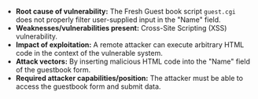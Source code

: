 - **Root cause of vulnerability:** The Fresh Guest book script `guest.cgi` does not properly filter user-supplied input in the "Name" field.
- **Weaknesses/vulnerabilities present:** Cross-Site Scripting (XSS) vulnerability.
- **Impact of exploitation:** A remote attacker can execute arbitrary HTML code in the context of the vulnerable system.
- **Attack vectors:** By inserting malicious HTML code into the "Name" field of the guestbook form.
- **Required attacker capabilities/position:** The attacker must be able to access the guestbook form and submit data.
